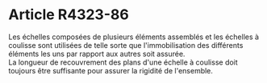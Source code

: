 # Article R4323-86

  
Les échelles composées de plusieurs éléments assemblés et les échelles à coulisse sont utilisées de telle sorte que l'immobilisation des différents éléments les uns par rapport aux autres soit assurée.   
La longueur de recouvrement des plans d'une échelle à coulisse doit toujours être suffisante pour assurer la rigidité de l'ensemble.